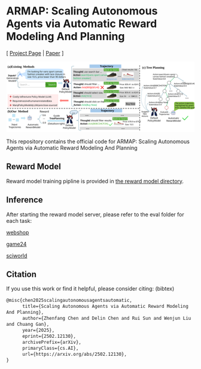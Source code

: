 # ARMAP: Scaling Autonomous Agents via Automatic Reward Modeling And Planning

[ [Project Page](https://armap-agent.github.io) | [Paper](TBD) ]

![teaser](assets/teaser.svg)

This repository contains the official code for ARMAP: Scaling Autonomous Agents via Automatic Reward Modeling And Planning

## Reward Model
Reward model training pipline is provided in [the reward model directory](./RM).

## Inference
After starting the reward model server, please refer to the eval folder for each task:

[webshop](./Eval/webshop)

[game24](./Eval/game24)

[sciworld](./Eval/sciworld)


## Citation
If you use this work or find it helpful, please consider citing: (bibtex)
```
@misc{chen2025scalingautonomousagentsautomatic,
      title={Scaling Autonomous Agents via Automatic Reward Modeling And Planning}, 
      author={Zhenfang Chen and Delin Chen and Rui Sun and Wenjun Liu and Chuang Gan},
      year={2025},
      eprint={2502.12130},
      archivePrefix={arXiv},
      primaryClass={cs.AI},
      url={https://arxiv.org/abs/2502.12130}, 
}
```
